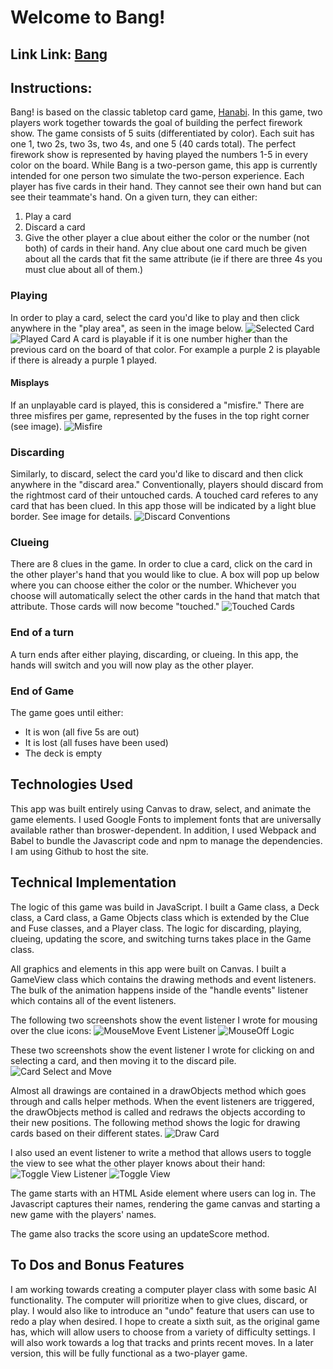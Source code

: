 # Welcome to Bang!

## Link Link: [Bang](https://arcoop.github.io/Bang/)

## Instructions:
Bang! is based on the classic tabletop card game, [Hanabi](https://boardgamegeek.com/boardgame/98778/hanabi). 
In this game, two players work together towards the goal of building the perfect firework show.
The game consists of 5 suits (differentiated by color). Each suit has one 1, two 2s, two 3s, two 4s, and one 5 (40 cards total).
The perfect firework show is represented by having played the numbers 1-5 in every color on the board.
While Bang is a two-person game, this app is currently intended for one person two simulate the two-person experience. 
Each player has five cards in their hand. They cannot see their own hand but can see their teammate's hand.
On a given turn, they can either:
1. Play a card
2. Discard a card
3. Give the other player a clue about either the color or the number (not both) of cards in their hand. Any clue about one card much be given about all the cards that fit the same attribute (ie if there are three 4s you must clue about all of them.)
### Playing
In order to play a card, select the card you'd like to play and then click anywhere in the "play area", as seen in the image below. 
![Selected Card](assets/selected_card.png)
![Played Card](assets/played_card.png)
A card is playable if it is one number higher than the previous card on the board of that color. For example a purple 2 is playable if there is already a purple 1 played. 
#### Misplays
If an unplayable card is played, this is considered a "misfire." There are three misfires per game, represented by the fuses in the top right corner (see image).
![Misfire](assets/misfire.png)
### Discarding
Similarly, to discard, select the card you'd like to discard and then click anywhere in the "discard area." 
Conventionally, players should discard from the rightmost card of their untouched cards. A touched card referes to any card that has been clued. In this app those will be indicated by a light blue border. See image for details.
![Discard Conventions](assets/discard_convention.png)
### Clueing
There are 8 clues in the game.
In order to clue a card, click on the card in the other player's hand that you would like to clue. A box will pop up below where you can choose either the color or the number. Whichever you choose will automatically select the other cards in the hand that match that attribute. Those cards will now become "touched."
![Touched Cards](assets/touched_cards.png) 
### End of a turn
A turn ends after either playing, discarding, or clueing. In this app, the hands will switch and you will now play as the other player.

### End of Game
The game goes until either:
- It is won (all five 5s are out)
- It is lost (all fuses have been used)
- The deck is empty


## Technologies Used
This app was built entirely using Canvas to draw, select, and animate the game elements.
I used Google Fonts to implement fonts that are universally available rather than broswer-dependent.
In addition, I used Webpack and Babel to bundle the Javascript code and npm to manage the dependencies. I am using Github to host the site.


## Technical Implementation
The logic of this game was build in JavaScript. I built a Game class, a Deck class, a Card class, a Game Objects class which is extended by the Clue and Fuse classes, and a Player class.
The logic for discarding, playing, clueing, updating the score, and switching turns takes place in the Game class.

All graphics and elements in this app were built on Canvas. I built a GameView class which contains the drawing methods and event listeners. The bulk of the animation happens inside of the "handle events" listener which contains all of the event listeners. 

The following two screenshots show the event listener I wrote for mousing over the clue icons:
![MouseMove Event Listener](assets/clue_hover_methods.png)
![MouseOff Logic](assets/mouse_off_method.png)

These two screenshots show the event listener I wrote for clicking on and selecting a card, and then moving it to the discard pile. 
![Card Select and Move](assets/card_selected_method.png)

Almost all drawings are contained in a drawObjects method which goes through and calls helper methods. When the event listeners are triggered, the drawObjects method is called and redraws the objects according to their new positions. The following method shows the logic for drawing cards based on their different states.
![Draw Card](assets/draw_card.png)

I also used an event listener to write a method that allows users to toggle the view to see what the other player knows about their hand:
![Toggle View Listener](assets/event_listener_toggle_view.png)
![Toggle View](assets/toggle_view.png)

The game starts with an HTML Aside element where users can log in. The Javascript captures their names, rendering the game canvas and starting a new game with the players' names.

The game also tracks the score using an updateScore method.

## To Dos and Bonus Features
I am working towards creating a computer player class with some basic AI functionality. 
The computer will prioritize when to give clues, discard, or play.
I would also like to introduce an "undo" feature that users can use to redo a play when desired.
I hope to create a sixth suit, as the original game has, which will allow users to choose from a variety of difficulty settings.
I will also work towards a log that tracks and prints recent moves.
In a later version, this will be fully functional as a two-player game.







